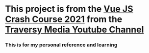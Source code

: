 # This project is from the [Vue JS Crash Course 2021](https://youtu.be/qZXt1Aom3Cs) from the [Traversy Media Youtube Channel](https://www.youtube.com/channel/UC29ju8bIPH5as8OGnQzwJyA)

### This is for my personal reference and learning
